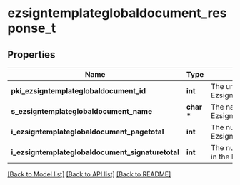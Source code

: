 # ezsigntemplateglobaldocument_response_t

## Properties
Name | Type | Description | Notes
------------ | ------------- | ------------- | -------------
**pki_ezsigntemplateglobaldocument_id** | **int** | The unique ID of the Ezsigntemplateglobaldocument | 
**s_ezsigntemplateglobaldocument_name** | **char \*** | The name of the Ezsigntemplateglobaldocument. | 
**i_ezsigntemplateglobaldocument_pagetotal** | **int** | The number of pages in the Ezsigntemplateglobaldocument. | 
**i_ezsigntemplateglobaldocument_signaturetotal** | **int** | The number of total signatures in the Ezsigntemplateglobal. | 

[[Back to Model list]](../README.md#documentation-for-models) [[Back to API list]](../README.md#documentation-for-api-endpoints) [[Back to README]](../README.md)


